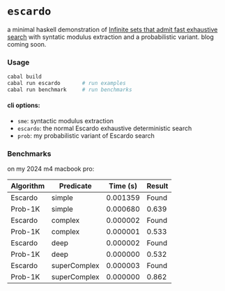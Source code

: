 # `escardo`

a minimal haskell demonstration of [Infinite sets that admit fast exhaustive search](https://martinescardo.github.io/papers/exhaustive.pdf) with syntatic modulus extraction and a probabilistic variant. blog coming soon.

### Usage

```bash
cabal build
cabal run escardo       # run examples
cabal run benchmark     # run benchmarks
```
#### cli options: 
- `sme`: syntactic modulus extraction
- `escardo`: the normal Escardo exhaustive deterministic search 
- `prob`: my probabilistic variant of Escardo search

### Benchmarks

on my 2024 m4 macbook pro: 

Algorithm | Predicate | Time (s) | Result
----------|-----------|----------|-------
Escardo   | simple    | 0.001359 | Found
Prob-1K   | simple    | 0.000680 | 0.639
Escardo   | complex   | 0.000002 | Found
Prob-1K   | complex   | 0.000001 | 0.533
Escardo   | deep      | 0.000002 | Found
Prob-1K   | deep      | 0.000000 | 0.532
Escardo   | superComplex | 0.000003 | Found
Prob-1K   | superComplex | 0.000000 | 0.862